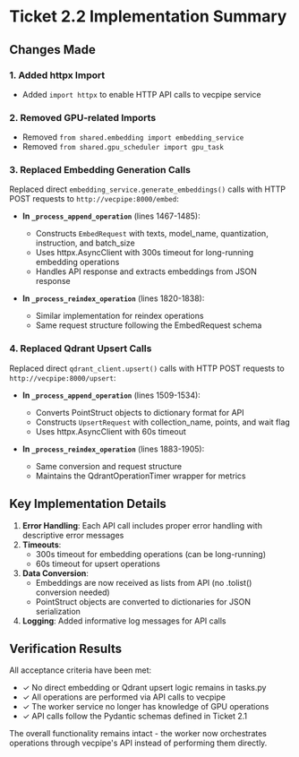 # Ticket 2.2 Implementation Summary

## Changes Made

### 1. Added httpx Import
- Added `import httpx` to enable HTTP API calls to vecpipe service

### 2. Removed GPU-related Imports
- Removed `from shared.embedding import embedding_service`
- Removed `from shared.gpu_scheduler import gpu_task`

### 3. Replaced Embedding Generation Calls
Replaced direct `embedding_service.generate_embeddings()` calls with HTTP POST requests to `http://vecpipe:8000/embed`:

- **In `_process_append_operation`** (lines 1467-1485):
  - Constructs `EmbedRequest` with texts, model_name, quantization, instruction, and batch_size
  - Uses httpx.AsyncClient with 300s timeout for long-running embedding operations
  - Handles API response and extracts embeddings from JSON response

- **In `_process_reindex_operation`** (lines 1820-1838):
  - Similar implementation for reindex operations
  - Same request structure following the EmbedRequest schema

### 4. Replaced Qdrant Upsert Calls
Replaced direct `qdrant_client.upsert()` calls with HTTP POST requests to `http://vecpipe:8000/upsert`:

- **In `_process_append_operation`** (lines 1509-1534):
  - Converts PointStruct objects to dictionary format for API
  - Constructs `UpsertRequest` with collection_name, points, and wait flag
  - Uses httpx.AsyncClient with 60s timeout

- **In `_process_reindex_operation`** (lines 1883-1905):
  - Same conversion and request structure
  - Maintains the QdrantOperationTimer wrapper for metrics

## Key Implementation Details

1. **Error Handling**: Each API call includes proper error handling with descriptive error messages
2. **Timeouts**: 
   - 300s timeout for embedding operations (can be long-running)
   - 60s timeout for upsert operations
3. **Data Conversion**: 
   - Embeddings are now received as lists from API (no .tolist() conversion needed)
   - PointStruct objects are converted to dictionaries for JSON serialization
4. **Logging**: Added informative log messages for API calls

## Verification Results
All acceptance criteria have been met:
- ✓ No direct embedding or Qdrant upsert logic remains in tasks.py
- ✓ All operations are performed via API calls to vecpipe
- ✓ The worker service no longer has knowledge of GPU operations
- ✓ API calls follow the Pydantic schemas defined in Ticket 2.1

The overall functionality remains intact - the worker now orchestrates operations through vecpipe's API instead of performing them directly.